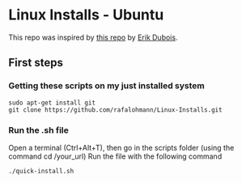 #  Linux Installs - Ubuntu

This repo was inspired by [this repo](https://github.com/erikdubois/Ultimate-Ubuntu-17.04) by [Erik Dubois](https://github.com/erikdubois).

## First steps

### Getting these scripts on my just installed system

```
sudo apt-get install git
git clone https://github.com/rafalohmann/Linux-Installs.git
```

### Run the .sh file

Open a terminal (Ctrl+Alt+T), then go in the scripts folder (using the command cd /your_url)
Run the file with the following command

```
./quick-install.sh
```
